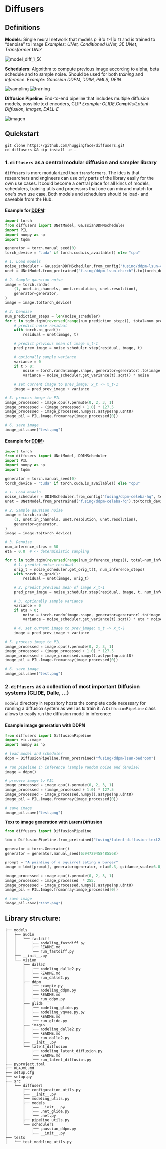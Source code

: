 # Diffusers

## Definitions

**Models**: Single neural network that models p_θ(x_t-1|x_t) and is trained to “denoise” to image
*Examples: UNet, Conditioned UNet, 3D UNet, Transformer UNet*

![model_diff_1_50](https://user-images.githubusercontent.com/23423619/171610307-dab0cd8b-75da-4d4e-9f5a-5922072e2bb5.png)

**Schedulers**: Algorithm to compute previous image according to alpha, beta schedule and to sample noise. Should be used for both *training* and *inference*.
*Example: Gaussian DDPM, DDIM, PMLS, DEIN*

![sampling](https://user-images.githubusercontent.com/23423619/171608981-3ad05953-a684-4c82-89f8-62a459147a07.png)
![training](https://user-images.githubusercontent.com/23423619/171608964-b3260cce-e6b4-4841-959d-7d8ba4b8d1b2.png)

**Diffusion Pipeline**: End-to-end pipeline that includes multiple diffusion models, possible text encoders, CLIP
*Example: GLIDE,CompVis/Latent-Diffusion, Imagen, DALL-E*

![imagen](https://user-images.githubusercontent.com/23423619/171609001-c3f2c1c9-f597-4a16-9843-749bf3f9431c.png)

## Quickstart

```
git clone https://github.com/huggingface/diffusers.git
cd diffusers && pip install -e .
```

### 1. `diffusers` as a central modular diffusion and sampler library

`diffusers` is more modularized than `transformers`. The idea is that researchers and engineers can use only parts of the library easily for the own use cases.
It could become a central place for all kinds of models, schedulers, training utils and processors that one can mix and match for one's own use case.
Both models and schedulers should be load- and saveable from the Hub.

#### **Example for [DDPM](https://arxiv.org/abs/2006.11239):**

```python
import torch
from diffusers import UNetModel, GaussianDDPMScheduler
import PIL
import numpy as np
import tqdm

generator = torch.manual_seed(0)
torch_device = "cuda" if torch.cuda.is_available() else "cpu"

# 1. Load models
noise_scheduler = GaussianDDPMScheduler.from_config("fusing/ddpm-lsun-church", tensor_format="pt")
unet = UNetModel.from_pretrained("fusing/ddpm-lsun-church").to(torch_device)

# 2. Sample gaussian noise
image = torch.randn(
	(1, unet.in_channels, unet.resolution, unet.resolution),
	generator=generator,
)
image = image.to(torch_device)

# 3. Denoise
num_prediction_steps = len(noise_scheduler)
for t in tqdm.tqdm(reversed(range(num_prediction_steps)), total=num_prediction_steps):
	# predict noise residual
	with torch.no_grad():
		residual = unet(image, t)

	# predict previous mean of image x_t-1
	pred_prev_image = noise_scheduler.step(residual, image, t)

	# optionally sample variance
	variance = 0
	if t > 0:
		noise = torch.randn(image.shape, generator=generator).to(image.device)
		variance = noise_scheduler.get_variance(t).sqrt() * noise

	# set current image to prev_image: x_t -> x_t-1
	image = pred_prev_image + variance

# 5. process image to PIL
image_processed = image.cpu().permute(0, 2, 3, 1)
image_processed = (image_processed + 1.0) * 127.5
image_processed = image_processed.numpy().astype(np.uint8)
image_pil = PIL.Image.fromarray(image_processed[0])

# 6. save image
image_pil.save("test.png")
```

#### **Example for [DDIM](https://arxiv.org/abs/2010.02502):**

```python
import torch
from diffusers import UNetModel, DDIMScheduler
import PIL
import numpy as np
import tqdm

generator = torch.manual_seed(0)
torch_device = "cuda" if torch.cuda.is_available() else "cpu"

# 1. Load models
noise_scheduler = DDIMScheduler.from_config("fusing/ddpm-celeba-hq", tensor_format="pt")
unet = UNetModel.from_pretrained("fusing/ddpm-celeba-hq").to(torch_device)

# 2. Sample gaussian noise
image = torch.randn(
	(1, unet.in_channels, unet.resolution, unet.resolution),
	generator=generator,
)
image = image.to(torch_device)

# 3. Denoise                                                                                                                                           
num_inference_steps = 50
eta = 0.0  # <- deterministic sampling

for t in tqdm.tqdm(reversed(range(num_inference_steps)), total=num_inference_steps):
	# 1. predict noise residual
	orig_t = noise_scheduler.get_orig_t(t, num_inference_steps)
	with torch.no_grad():
	    residual = unet(image, orig_t)

	# 2. predict previous mean of image x_t-1
	pred_prev_image = noise_scheduler.step(residual, image, t, num_inference_steps, eta)

	# 3. optionally sample variance
	variance = 0
	if eta > 0:
		noise = torch.randn(image.shape, generator=generator).to(image.device)
		variance = noise_scheduler.get_variance(t).sqrt() * eta * noise

	# 4. set current image to prev_image: x_t -> x_t-1
	image = pred_prev_image + variance

# 5. process image to PIL
image_processed = image.cpu().permute(0, 2, 3, 1)
image_processed = (image_processed + 1.0) * 127.5
image_processed = image_processed.numpy().astype(np.uint8)
image_pil = PIL.Image.fromarray(image_processed[0])

# 6. save image
image_pil.save("test.png")
```

### 2. `diffusers` as a collection of most important Diffusion systems (GLIDE, Dalle, ...)
`models` directory in repository hosts the complete code necessary for running a diffusion system as well as to train it. A `DiffusionPipeline` class allows to easily run the diffusion model in inference:

#### **Example image generation with DDPM**

```python
from diffusers import DiffusionPipeline
import PIL.Image
import numpy as np

# load model and scheduler
ddpm = DiffusionPipeline.from_pretrained("fusing/ddpm-lsun-bedroom")

# run pipeline in inference (sample random noise and denoise)
image = ddpm()

# process image to PIL
image_processed = image.cpu().permute(0, 2, 3, 1)
image_processed = (image_processed + 1.0) * 127.5
image_processed = image_processed.numpy().astype(np.uint8)
image_pil = PIL.Image.fromarray(image_processed[0])

# save image
image_pil.save("test.png")
```

**Text to Image generation with Latent Diffusion**

```python
from diffusers import DiffusionPipeline

ldm = DiffusionPipeline.from_pretrained("fusing/latent-diffusion-text2im-large")

generator = torch.Generator()
generator = generator.manual_seed(6694729458485568)

prompt = "A painting of a squirrel eating a burger"
image = ldm([prompt], generator=generator, eta=0.3, guidance_scale=6.0, num_inference_steps=50)

image_processed = image.cpu().permute(0, 2, 3, 1)
image_processed = image_processed  * 255.
image_processed = image_processed.numpy().astype(np.uint8)
image_pil = PIL.Image.fromarray(image_processed[0])

# save image
image_pil.save("test.png")
```

## Library structure:

```
├── models
│   ├── audio
│   │   └── fastdiff
│   │       ├── modeling_fastdiff.py
│   │       ├── README.md
│   │       └── run_fastdiff.py
│   ├── __init__.py
│   └── vision
│       ├── dalle2
│       │   ├── modeling_dalle2.py
│       │   ├── README.md
│       │   └── run_dalle2.py
│       ├── ddpm
│       │   ├── example.py
│       │   ├── modeling_ddpm.py
│       │   ├── README.md
│       │   └── run_ddpm.py
│       ├── glide
│       │   ├── modeling_glide.py
│       │   ├── modeling_vqvae.py.py
│       │   ├── README.md
│       │   └── run_glide.py
│       ├── imagen
│       │   ├── modeling_dalle2.py
│       │   ├── README.md
│       │   └── run_dalle2.py
│       ├── __init__.py
│       └── latent_diffusion
│           ├── modeling_latent_diffusion.py
│           ├── README.md
│           └── run_latent_diffusion.py
├── pyproject.toml
├── README.md
├── setup.cfg
├── setup.py
├── src
│   └── diffusers
│       ├── configuration_utils.py
│       ├── __init__.py
│       ├── modeling_utils.py
│       ├── models
│       │   ├── __init__.py
│       │   ├── unet_glide.py
│       │   └── unet.py
│       ├── pipeline_utils.py
│       └── schedulers
│           ├── gaussian_ddpm.py
│           ├── __init__.py
├── tests
│   └── test_modeling_utils.py
```
